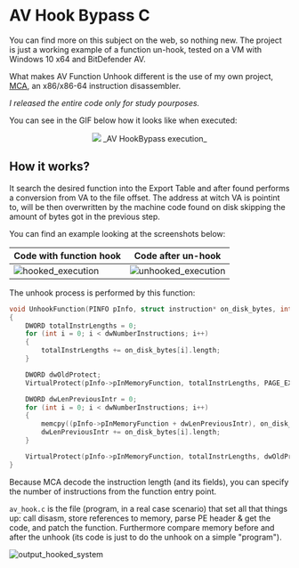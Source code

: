 # AV Hook Bypass C

You can find more on this subject on the web, so nothing new.  The project is just a working example of a function un-hook, tested on a VM with Windows 10 x64 and BitDefender AV.

What makes AV Function Unhook different is the use of my own project, [MCA](https://github.com/DispatchCode/Machine-Code-Analyzer), an x86/x86-64 instruction disassembler.

_I released the entire code only for study pourposes._

You can see in the GIF below how it looks like when executed:
<p align="center">
  <img src="https://imgur.com/p0APck5.gif">
  _AV HookBypass execution_
</p>

## How it works?

It search the desired function into the Export Table and after found performs a conversion from VA to the file offset. The address at witch VA is pointint to, will be then overwritten by the machine code found on disk skipping the amount of bytes got in the previous step.

You can find an example looking at the screenshots below:

| Code with function hook | Code after un-hook |
| ----------- | ----------- |
| ![hooked_execution](https://user-images.githubusercontent.com/4256708/187036933-9145c8ba-45d0-4fdb-b440-94e9a94f0179.png) | ![unhooked_execution](https://user-images.githubusercontent.com/4256708/187036952-9c06861f-d6b6-4508-aae5-d149df061dee.png) |

The unhook process is performed by this function:

```C
void UnhookFunction(PINFO pInfo, struct instruction* on_disk_bytes, int dwNumberInstructions) 
{
    DWORD totalInstrLengths = 0;
    for (int i = 0; i < dwNumberInstructions; i++) 
    {
        totalInstrLengths += on_disk_bytes[i].length;
    }

    DWORD dwOldProtect;
    VirtualProtect(pInfo->pInMemoryFunction, totalInstrLengths, PAGE_EXECUTE_READWRITE, &dwOldProtect);

    DWORD dwLenPreviousIntr = 0;
    for (int i = 0; i < dwNumberInstructions; i++) 
    {
        memcpy((pInfo->pInMemoryFunction + dwLenPreviousIntr), on_disk_bytes[i].instr, on_disk_bytes[i].length);
        dwLenPreviousIntr += on_disk_bytes[i].length;
    }

    VirtualProtect(pInfo->pInMemoryFunction, totalInstrLengths, dwOldProtect, &dwOldProtect);
}
```

Because MCA decode the instruction length (and its fields), you can specify the number of instructions from the function entry point.

`av_hook.c` is the file (program, in a real case scenario) that set all that things up: call disasm, store references to memory, parse PE header & get the code, and patch the function. Furthermore compare memory before and after the unhook (its code is just to do the unhook on a simple "program").

![output_hooked_system](https://user-images.githubusercontent.com/4256708/187037502-e8a33737-228a-41a9-8f48-32737e08462d.png)